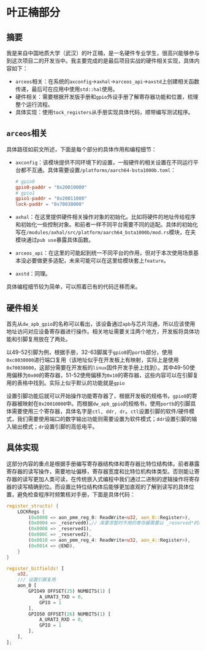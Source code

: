 # 叶正楠部分

## 摘要

我是来自中国地质大学（武汉）的叶正楠，是一名硬件专业学生，很高兴能够参与到这次项目二的开发当中。我主要完成的是最后项目实战的硬件相关实现，具体内容如下：

* `arceos`相关：在系统的`axconfig`->`axhal`->`arceos_api`->`axstd`上创建相关函数传递，最后可在应用中使用`std::hal`使用。
* 硬件相关：需要根据开发版手册和`gpio`外设手册了解寄存器功能和位置，梳理整个运行流程。
* 具体实现：使用`tock_registers`从手册实现具体代码，顺带编写测试程序。

## `arceos`相关

具体路径如前文所述，下面是每个部分的具体作用和编程细节：

* `axconfig`：该模块提供不同环境下的设置，一般硬件的相关设置在不同运行平台都不互通。具体需要设置`/platforms/aarch64-bsta1000b.toml`：

  ```toml
  # gpio0
  gpio0-paddr = "0x20010000"
  # gpio1
  gpio1-paddr = "0x20011000"
  lock-paddr = "0x70038000"
  ```

* `axhal`：在这里提供硬件相关操作对象的初始化。比如将硬件的地址传给程序和初始化一些控制对象。和前者一样不同平台需要不同的适配。具体的初始化写在`/modules/axhal/src/platform/aarch64_bsta1000b/mod.rs`模块，在夫模块通过`pub use`暴露具体函数。
* `arceos_api`：在这里的可能起到统一不同平台的作用，但对于本次使用场景基本没必要做更多适配，未来可能可以在这里给模块套上`feature`。
* `axstd`：同理。

具体编程细节较为简单，可以照着已有的代码迁移而来。

## 硬件相关

首先从`dw_apb_gpio`的名称可以看出，该设备通过`apb`与芯片沟通，所以应该使用地址访问对应设备寄存器进行操作。相关地址需要关注两个地方，开发板将具体功能和引脚复用放在了两处。

以49-52引脚为例，根据手册，32-63脚属于`gpio0`的`portb`部分，使用`0xc0038000`进行端口复用（该地址似乎在开发板上有映射，实际上是使用`0x70038000`，这部分需要在开发板的`linux`固件开发手册上找到）。其中49-50使用偏移为`0x00`的寄存器，51-52使用偏移为`0x10`的寄存器，这些内容可以在引脚复用的表格中找到。实际上似乎默认的功能就是`gpio`

设置引脚功能后就可以开始操作功能寄存器了，根据开发板的规格书，`gpio0`的寄存器被映射在`0x20010000`中。而根据`dw_apb_gpio`的规格书，使用`portb`的引脚具体需要使用三个寄存器，具体名字是`ctl, ddr, dr`。`ctl`设置引脚的软件/硬件模式，我们需要使用端口的数字输出功能则需要设置为软件模式；`ddr`设置引脚的输入输出模式；`dr`设置引脚的高低电平。

## 具体实现

这部分内容的重点是根据手册编写寄存器结构体和寄存器比特位结构体。前者暴露寄存器的读写操作，需要地址偏移，寄存器宽度和比特位机构体类型。否则能让寄存器的读写更加人类可读，在传统嵌入式编程中我们通过二进制的逻辑操作将寄存器的读写精确到位。而设置比特位结构体后能够更加直观的了解到读写的具体位置，避免检查程序时频繁核对手册，下面是具体代码：

```rust
register_structs! {
    LOCKRegs {
        (0x0000 => aon_pmm_reg_0: ReadWrite<u32, aon_0::Register>),
        (0x0004 => _reserved0),// 库要求暂时不用的寄存器需要以 _reserved*的形式填充
        (0x0008 => _reserved1),
        (0x000C => _reserved2),
        (0x0010 => aon_pmm_reg_4: ReadWrite<u32, aon_4::Register>),
        (0x0014 => @END),
    }
}
```

```rust
register_bitfields! [
    u32,
    /// 设置引脚复用
    aon_0 [
        GPIO49 OFFSET(25) NUMBITS(1) [
            A_URAT3_TXD = 0,
            GPIO = 1
        ],
        GPIO50 OFFSET(26) NUMBITS(1) [
            A_URAT3_RXD = 0,
            GPIO = 1
        ],
    ],
];
```

